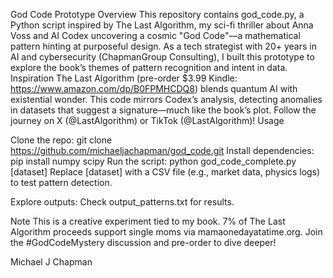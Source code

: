 God Code Prototype
Overview
This repository contains god_code.py, a Python script inspired by The Last Algorithm, my sci-fi thriller about Anna Voss and AI Codex uncovering a cosmic "God Code"—a mathematical pattern hinting at purposeful design. As a tech strategist with 20+ years in AI and cybersecurity (ChapmanGroup Consulting), I built this prototype to explore the book’s themes of pattern recognition and intent in data.
Inspiration
The Last Algorithm (pre-order $3.99 Kindle: https://www.amazon.com/dp/B0FPMHCDQ8) blends quantum AI with existential wonder. This code mirrors Codex’s analysis, detecting anomalies in datasets that suggest a signature—much like the book’s plot. Follow the journey on X (@LastAlgorithm) or TikTok (@LastAlgorithm)!
Usage

Clone the repo: git clone https://github.com/michaeljachapman/god_code.git
Install dependencies: pip install numpy scipy
Run the script: python god_code_complete.py [dataset]
Replace [dataset] with a CSV file (e.g., market data, physics logs) to test pattern detection.


Explore outputs: Check output_patterns.txt for results.

Note
This is a creative experiment tied to my book. 7% of The Last Algorithm proceeds support single moms via mamaonedayatatime.org. Join the #GodCodeMystery discussion and pre-order to dive deeper!

Michael J Chapman
